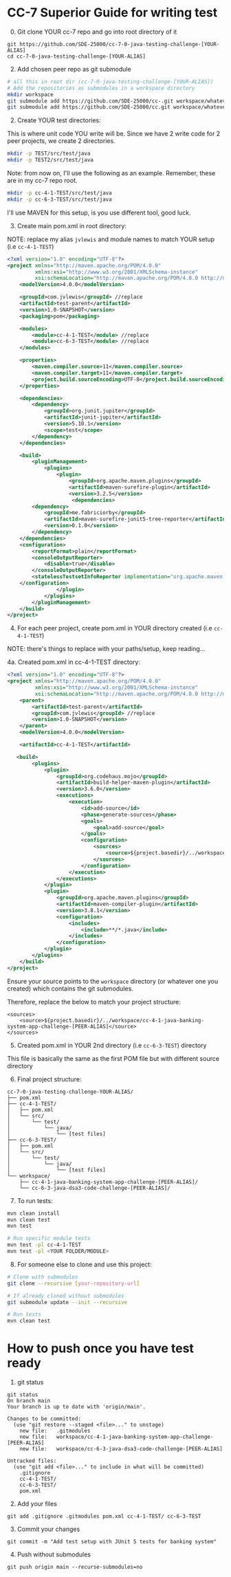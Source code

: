 # CC-7 Superior Guide for writing test

0. Git clone YOUR cc-7 repo and go into root directory of it
```
git https://github.com/SDE-25000/cc-7-0-java-testing-challenge-[YOUR-ALIAS]
cd cc-7-0-java-testing-challenge-[YOUR-ALIAS]
```
2. Add chosen peer repo as git submodule
```bash
# all this in root dir (cc-7-0-java-testing-challenge-[YOUR-ALIAS])
# Add the repositories as submodules in a workspace directory
mkdir workspace
git submodule add https://github.com/SDE-25000/cc-.git workspace/whatever
git submodule add https://github.com/SDE-25000/cc.git workspace/whatever2
```

2. Create YOUR test directories:

This is where unit code YOU write will be. Since we have 2 write code for 2 peer projects, we create 2 directories.

```bash
mkdir -p TEST/src/test/java
mkdir -p TEST2/src/test/java
```

Note: from now on, I'll use the following as an example. Remember, these are in my cc-7 repo root.

```bash
mkdir -p cc-4-1-TEST/src/test/java
mkdir -p cc-6-3-TEST/src/test/java
```

I'll use MAVEN for this setup, is you use different tool, good luck.

3. Create main pom.xml in root directory:

NOTE: replace my alias `jvlewis` and module names to match YOUR setup (i.e `cc-4-1-TEST`)

```xml
<?xml version="1.0" encoding="UTF-8"?>
<project xmlns="http://maven.apache.org/POM/4.0.0"
         xmlns:xsi="http://www.w3.org/2001/XMLSchema-instance"
         xsi:schemaLocation="http://maven.apache.org/POM/4.0.0 http://maven.apache.org/xsd/maven-4.0.0.xsd">
    <modelVersion>4.0.0</modelVersion>

    <groupId>com.jvlewis</groupId> //replace
    <artifactId>test-parent</artifactId>
    <version>1.0-SNAPSHOT</version>
    <packaging>pom</packaging>

    <modules>
        <module>cc-4-1-TEST</module> //replace
        <module>cc-6-3-TEST</module> //replace
    </modules>

    <properties>
        <maven.compiler.source>11</maven.compiler.source>
        <maven.compiler.target>11</maven.compiler.target>
        <project.build.sourceEncoding>UTF-8</project.build.sourceEncoding>
    </properties>

    <dependencies>
        <dependency>
            <groupId>org.junit.jupiter</groupId>
            <artifactId>junit-jupiter</artifactId>
            <version>5.10.1</version>
            <scope>test</scope>
        </dependency>
    </dependencies>

    <build>
        <pluginManagement>
            <plugins>
                <plugin>
                    <groupId>org.apache.maven.plugins</groupId>
                    <artifactId>maven-surefire-plugin</artifactId>
                    <version>3.2.5</version>
                     <dependencies>
        <dependency>
            <groupId>me.fabriciorby</groupId>
            <artifactId>maven-surefire-junit5-tree-reporter</artifactId>
            <version>0.1.0</version>
        </dependency>
    </dependencies>
    <configuration>
        <reportFormat>plain</reportFormat>
        <consoleOutputReporter>
            <disable>true</disable>
        </consoleOutputReporter>
        <statelessTestsetInfoReporter implementation="org.apache.maven.plugin.surefire.extensions.junit5.JUnit5StatelessTestsetInfoTreeReporter"/>
    </configuration>
                </plugin>
            </plugins>
        </pluginManagement>
    </build>
</project>
```

4. For each peer project, create pom.xml in YOUR directory created (i.e `cc-4-1-TEST`)

NOTE: there's things to replace with your paths/setup, keep reading...

4a. Created pom.xml in cc-4-1-TEST directory:
```xml
<?xml version="1.0" encoding="UTF-8"?>
<project xmlns="http://maven.apache.org/POM/4.0.0"
         xmlns:xsi="http://www.w3.org/2001/XMLSchema-instance"
         xsi:schemaLocation="http://maven.apache.org/POM/4.0.0 http://maven.apache.org/xsd/maven-4.0.0.xsd">
    <parent>
        <artifactId>test-parent</artifactId>
        <groupId>com.jvlewis</groupId> //replace
        <version>1.0-SNAPSHOT</version>
    </parent>
    <modelVersion>4.0.0</modelVersion>

    <artifactId>cc-4-1-TEST</artifactId>

   <build>
        <plugins>
            <plugin>
                <groupId>org.codehaus.mojo</groupId>
                <artifactId>build-helper-maven-plugin</artifactId>
                <version>3.6.0</version>
                <executions>
                    <execution>
                        <id>add-source</id>
                        <phase>generate-sources</phase>
                        <goals>
                            <goal>add-source</goal>
                        </goals>
                        <configuration>
                            <sources>
                                <source>${project.basedir}/../workspace/cc-4-1-java-banking-system-app-challenge-[PEER-ALIAS]</source>
                            </sources>
                        </configuration>
                    </execution>
                </executions>
            </plugin>
            <plugin>
                <groupId>org.apache.maven.plugins</groupId>
                <artifactId>maven-compiler-plugin</artifactId>
                <version>3.8.1</version>
                <configuration>
                    <includes>
                        <include>**/*.java</include>
                    </includes>
                </configuration>
            </plugin>
        </plugins>
    </build>
</project>
```

Ensure your source points to the `workspace` directory (or whatever one you created) which contains the git submodules.

Therefore, replace the below to match your project structure:
```
<sources>
    <source>${project.basedir}/../workspace/cc-4-1-java-banking-system-app-challenge-[PEER-ALIAS]</source>
</sources>
```

5. Created pom.xml in YOUR 2nd directory (i.e `cc-6-3-TEST`) directory 

This file is basically the same as the first POM file but with different source directory

6. Final project structure:
```
cc-7-0-java-testing-challenge-YOUR-ALIAS/
├── pom.xml
├── cc-4-1-TEST/
│   ├── pom.xml
│   └── src/
│       └── test/
│           └── java/
│               └── [test files]
├── cc-6-3-TEST/
│   ├── pom.xml
│   └── src/
│       └── test/
│           └── java/
│               └── [test files]
└── workspace/
    ├── cc-4-1-java-banking-system-app-challenge-[PEER-ALIAS]/
    └── cc-6-3-java-dsa3-code-challenge-[PEER-ALIAS]/
```

7. To run tests:
```bash
mvn clean install
mvn clean test
mvn test

# Run specific module tests
mvn test -pl cc-4-1-TEST
mvn test -pl <YOUR FOLDER/MODULE>
```

8. For someone else to clone and use this project:
```bash
# Clone with submodules
git clone --recursive [your-repository-url]

# If already cloned without submodules
git submodule update --init --recursive

# Run tests
mvn clean test
```

# How to push once you have test ready

1. git status

```
git status
On branch main
Your branch is up to date with 'origin/main'.

Changes to be committed:
  (use "git restore --staged <file>..." to unstage)
	new file:   .gitmodules
	new file:   workspace/cc-4-1-java-banking-system-app-challenge-[PEER-ALIAS]
	new file:   workspace/cc-6-3-java-dsa3-code-challenge-[PEER-ALIAS]

Untracked files:
  (use "git add <file>..." to include in what will be committed)
	.gitignore
	cc-4-1-TEST/
	cc-6-3-TEST/
	pom.xml
```

2. Add your files

```
git add .gitignore .gitmodules pom.xml cc-4-1-TEST/ cc-6-3-TEST
```

3. Commit your changes

```
git commit -m "Add test setup with JUnit 5 tests for banking system"
```

4. Push without submodules
```
git push origin main --recurse-submodules=no
```
